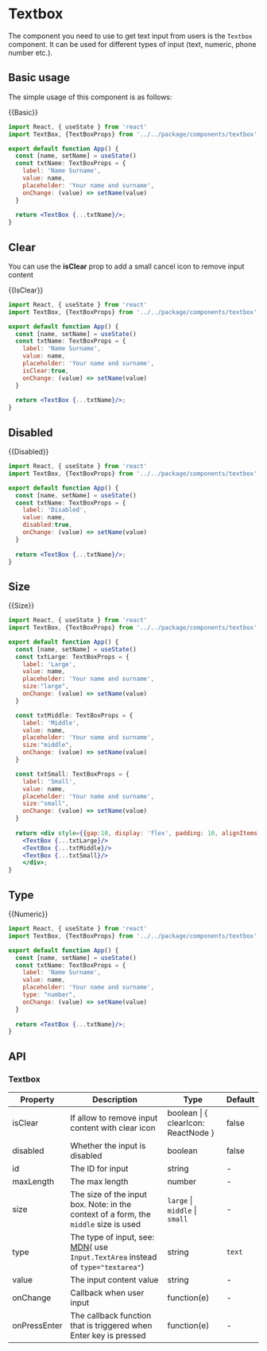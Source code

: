 # Textbox
The component you need to use to get text input from users is the `Textbox` component. It can be used for different types of input (text, numeric, phone number etc.).

## Basic usage
The simple usage of this component is as follows:

{{Basic}}
```jsx
import React, { useState } from 'react'
import TextBox, {TextBoxProps} from '../../package/components/textbox';

export default function App() {
  const [name, setName] = useState()
  const txtName: TextBoxProps = {
    label: 'Name Surname',
    value: name,
    placeholder: 'Your name and surname',
    onChange: (value) => setName(value)
  }
  
  return <TextBox {...txtName}/>;
}
```

## Clear
You can use the **isClear** prop to add a small cancel icon to remove input content

{{IsClear}}
```jsx
import React, { useState } from 'react'
import TextBox, {TextBoxProps} from '../../package/components/textbox';

export default function App() {
  const [name, setName] = useState()
  const txtName: TextBoxProps = {
    label: 'Name Surname',
    value: name,
    placeholder: 'Your name and surname',
    isClear:true,
    onChange: (value) => setName(value)
  }
  
  return <TextBox {...txtName}/>;
}
```

## Disabled

{{Disabled}}
```jsx
import React, { useState } from 'react'
import TextBox, {TextBoxProps} from '../../package/components/textbox';

export default function App() {
  const [name, setName] = useState()
  const txtName: TextBoxProps = {
    label: 'Disabled',
    value: name,
    disabled:true,
    onChange: (value) => setName(value)
  }
  
  return <TextBox {...txtName}/>;
}
```


## Size
{{Size}}
```jsx
import React, { useState } from 'react'
import TextBox, {TextBoxProps} from '../../package/components/textbox';

export default function App() {
  const [name, setName] = useState()
  const txtLarge: TextBoxProps = {
    label: 'Large',
    value: name,
    placeholder: 'Your name and surname',
    size:"large",
    onChange: (value) => setName(value)
  }

  const txtMiddle: TextBoxProps = {
    label: 'Middle',
    value: name,
    placeholder: 'Your name and surname',
    size:"middle",
    onChange: (value) => setName(value)
  }

  const txtSmall: TextBoxProps = {
    label: 'Small',
    value: name,
    placeholder: 'Your name and surname',
    size:"small",
    onChange: (value) => setName(value)
  }
  
  return <div style={{gap:10, display: 'flex', padding: 10, alignItems:'center'}}>
    <TextBox {...txtLarge}/>
    <TextBox {...txtMiddle}/>
    <TextBox {...txtSmall}/>
    </div>;
}
```

## Type
{{Numeric}}
```jsx
import React, { useState } from 'react'
import TextBox, {TextBoxProps} from '../../package/components/textbox';

export default function App() {
  const [name, setName] = useState()
  const txtName: TextBoxProps = {
    label: 'Name Surname',
    value: name,
    placeholder: 'Your name and surname',
    type: "number",
    onChange: (value) => setName(value)
  }
  
  return <TextBox {...txtName}/>;
}
```

## API

### Textbox
| Property | Description | Type | Default |
| --- | --- | --- | --- |
| isClear | If allow to remove input content with clear icon | boolean \| { clearIcon: ReactNode } | false |
| disabled | Whether the input is disabled | boolean | false |
| id | The ID for input | string | - |
| maxLength | The max length | number | - |
| size | The size of the input box. Note: in the context of a form, the `middle` size is used | `large` \| `middle` \| `small` | - |
| type | The type of input, see: [MDN](https://developer.mozilla.org/docs/Web/HTML/Element/input#Form_%3Cinput%3E_types)( use `Input.TextArea` instead of `type="textarea"`) | string | `text` |
| value | The input content value | string | - |
| onChange | Callback when user input | function(e) | - |
| onPressEnter | The callback function that is triggered when Enter key is pressed | function(e) | - |
